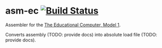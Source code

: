 # asm-ec [![Build Status](https://travis-ci.com/hryniuk/asm-ec-1.svg?token=hH6LPCLCyUFneJpS1zdy&branch=master)](https://travis-ci.com/hryniuk/asm-ec-1)

Assembler for the [The Educational Computer, Model 1](https://github.com/hryniuk/ec-1).

Converts assembly (TODO: provide docs) into absolute load file
(TODO: provide docs).
